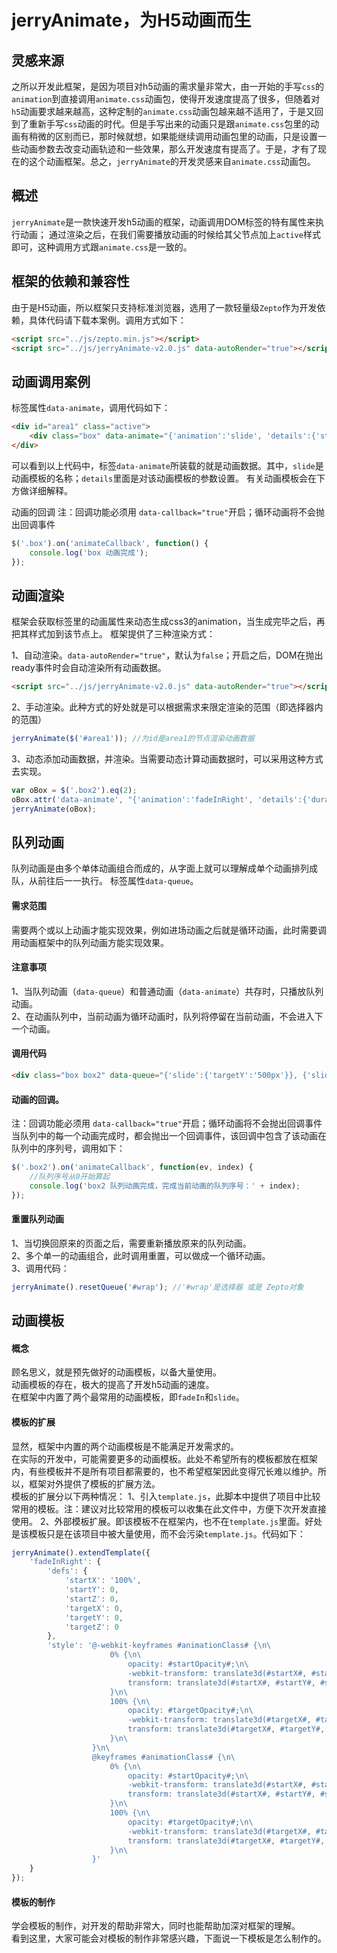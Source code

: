 jerryAnimate，为H5动画而生
====

## 灵感来源
之所以开发此框架，是因为项目对h5动画的需求量非常大，由一开始的手写`css`的`animation`到直接调用`animate.css`动画包，使得开发速度提高了很多，但随着对`h5`动画要求越来越高，这种定制的`animate.css`动画包越来越不适用了，于是又回到了重新手写`css`动画的时代。但是手写出来的动画只是跟`animate.css`包里的动画有稍微的区别而已，那时候就想，如果能继续调用动画包里的动画，只是设置一些动画参数去改变动画轨迹和一些效果，那么开发速度有提高了。于是，才有了现在的这个动画框架。总之，`jerryAnimate`的开发灵感来自`animate.css`动画包。

## 概述
`jerryAnimate`是一款快速开发h5动画的框架，动画调用DOM标签的特有属性来执行动画；
通过渲染之后，在我们需要播放动画的时候给其父节点加上`active`样式即可，这种调用方式跟`animate.css`是一致的。

## 框架的依赖和兼容性
由于是H5动画，所以框架只支持标准浏览器，选用了一款轻量级`Zepto`作为开发依赖，具体代码请下载本案例。调用方式如下：

```html
<script src="../js/zepto.min.js"></script>
<script src="../js/jerryAnimate-v2.0.js" data-autoRender="true"></script>
```

## 动画调用案例
标签属性`data-animate`，调用代码如下：

```html
<div id="area1" class="active">
    <div class="box" data-animate="{'animation':'slide', 'details':{'startX':'500px', 'targetY':'500px'}}"></div>
</div>
```

可以看到以上代码中，标签`data-animate`所装载的就是动画数据。其中，`slide`是动画模板的名称；`details`里面是对该动画模板的参数设置。
有关动画模板会在下方做详细解释。

动画的回调
注：回调功能必须用 `data-callback="true"`开启；循环动画将不会抛出回调事件
```js
$('.box').on('animateCallback', function() {
    console.log('box 动画完成');
});
```

## 动画渲染
框架会获取标签里的动画属性来动态生成css3的animation，当生成完毕之后，再把其样式加到该节点上。
框架提供了三种渲染方式：

1、自动渲染。`data-autoRender="true"`，默认为`false`；开启之后，DOM在抛出ready事件时会自动渲染所有动画数据。

```html
<script src="../js/jerryAnimate-v2.0.js" data-autoRender="true"></script>
```

2、手动渲染。此种方式的好处就是可以根据需求来限定渲染的范围（即选择器内的范围）

```js
jerryAnimate($('#area1')); //为id是area1的节点渲染动画数据
```

3、动态添加动画数据，并渲染。当需要动态计算动画数据时，可以采用这种方式去实现。

```js
var oBox = $('.box2').eq(2);
oBox.attr('data-animate', "{'animation':'fadeInRight', 'details':{'duration':2000, 'alternate':true}}");
jerryAnimate(oBox);
```


## 队列动画
队列动画是由多个单体动画组合而成的，从字面上就可以理解成单个动画排列成队，从前往后一一执行。
标签属性`data-queue`。

#### 需求范围
需要两个或以上动画才能实现效果，例如进场动画之后就是循环动画，此时需要调用动画框架中的队列动画方能实现效果。

#### 注意事项
1、当队列动画（`data-queue`）和普通动画（`data-animate`）共存时，只播放队列动画。<br>
2、在动画队列中，当前动画为循环动画时，队列将停留在当前动画，不会进入下一个动画。

#### 调用代码
```html
<div class="box box2" data-queue="{'slide':{'targetY':'500px'}}, {'slide':{'targetX':'400px', 'startY':'500px'}}, {'slide':{'startX':'400px', 'targetX':'400px', 'targetY':'500px'}}, {'zoomIn':null}" data-callback="true"></div>
```

#### 动画的回调。
注：回调功能必须用 `data-callback="true"`开启；循环动画将不会抛出回调事件
当队列中的每一个动画完成时，都会抛出一个回调事件，该回调中包含了该动画在队列中的序列号，调用如下：

```js
$('.box2').on('animateCallback', function(ev, index) {
    //队列序号从0开始算起
    console.log('box2 队列动画完成，完成当前动画的队列序号：' + index);
});
```

#### 重置队列动画
1、当切换回原来的页面之后，需要重新播放原来的队列动画。<br>
2、多个单一的动画组合，此时调用重置，可以做成一个循环动画。<br>
3、调用代码：

```js
jerryAnimate().resetQueue('#wrap'); //'#wrap'是选择器 或是 Zepto对象
```

## 动画模板
#### 概念
顾名思义，就是预先做好的动画模板，以备大量使用。<br>
动画模板的存在，极大的提高了开发h5动画的速度。<br>
在框架中内置了两个最常用的动画模板，即`fadeIn`和`slide`。

#### 模板的扩展
显然，框架中内置的两个动画模板是不能满足开发需求的。<br>
在实际的开发中，可能需要更多的动画模板。此处不希望所有的模板都放在框架内，有些模板并不是所有项目都需要的，也不希望框架因此变得冗长难以维护。所以，框架对外提供了模板的扩展方法。<br>
模板的扩展分以下两种情况：
1、引入`template.js`，此脚本中提供了项目中比较常用的模板。注：建议对比较常用的模板可以收集在此文件中，方便下次开发直接使用。
2、外部模板扩展。即该模板不在框架内，也不在`template.js`里面。好处是该模板只是在该项目中被大量使用，而不会污染`template.js`。代码如下：

```js
jerryAnimate().extendTemplate({
    'fadeInRight': {
        'defs': {
            'startX': '100%',
            'startY': 0,
            'startZ': 0,
            'targetX': 0,
            'targetY': 0,
            'targetZ': 0
        },
        'style': '@-webkit-keyframes #animationClass# {\n\
                      0% {\n\
                          opacity: #startOpacity#;\n\
                          -webkit-transform: translate3d(#startX#, #startY#, #startZ#);\n\
                          transform: translate3d(#startX#, #startY#, #startZ#);\n\
                      }\n\
                      100% {\n\
                          opacity: #targetOpacity#;\n\
                          -webkit-transform: translate3d(#targetX#, #targetY#, #targetZ#);\n\
                          transform: translate3d(#targetX#, #targetY#, #targetZ#);\n\
                      }\n\
                  }\n\
                  @keyframes #animationClass# {\n\
                      0% {\n\
                          opacity: #startOpacity#;\n\
                          -webkit-transform: translate3d(#startX#, #startY#, #startZ#);\n\
                          transform: translate3d(#startX#, #startY#, #startZ#);\n\
                      }\n\
                      100% {\n\
                          opacity: #targetOpacity#;\n\
                          -webkit-transform: translate3d(#targetX#, #targetY#, #targetZ#);\n\
                          transform: translate3d(#targetX#, #targetY#, #targetZ#);\n\
                      }\n\
                  }'
    }
});
```

#### 模板的制作
学会模板的制作，对开发的帮助非常大，同时也能帮助加深对框架的理解。<br>
看到这里，大家可能会对模板的制作非常感兴趣，下面说一下模板是怎么制作的。






